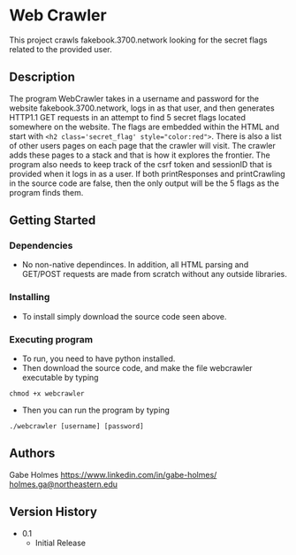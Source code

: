 # Web Crawler 

This project crawls fakebook.3700.network looking for the secret flags related to the provided user. 

## Description

The program WebCrawler takes in a username and password for the website fakebook.3700.network, logs in as that user, and then generates HTTP1.1 GET requests in an attempt to find 5 secret flags located somewhere on the website. The flags are embedded within the HTML and start with ```<h2 class='secret_flag' style="color:red">```. There is also a list of other users pages on each page that the crawler will visit. The crawler adds these pages to a stack and that is how it explores the frontier. The program also needs to keep track of the csrf token and sessionID that is provided when it logs in as a user. If both printResponses and printCrawling in the source code are false, then the only output will be the 5 flags as the program finds them. 

## Getting Started

### Dependencies

* No non-native dependinces. In addition, all HTML parsing and GET/POST requests are made from scratch without any outside libraries. 

### Installing

* To install simply download the source code seen above. 
### Executing program

* To run, you need to have python installed. 
* Then download the source code, and make the file webcrawler executable by typing
```
chmod +x webcrawler
```
* Then you can run the program by typing 
```
./webcrawler [username] [password]
```

## Authors

Gabe Holmes
https://www.linkedin.com/in/gabe-holmes/
holmes.ga@northeastern.edu

## Version History

* 0.1
    * Initial Release

